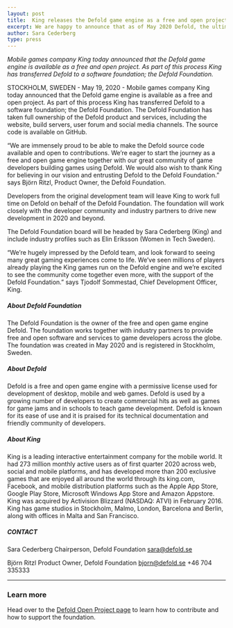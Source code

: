 ```yaml
---
layout: post
title:  King releases the Defold game engine as a free and open project
excerpt: We are happy to announce that as of May 2020 Defold, the ultimate game engine for web and mobile, is available as a free and open project!
author: Sara Cederberg
type: press
---
```


_Mobile games company King today announced that the Defold game engine is available as a free and open project. As part of this process King has transferred Defold to a software foundation; the Defold Foundation._

STOCKHOLM, SWEDEN - May 19, 2020 - Mobile games company King today announced that the Defold game engine is available as a free and open project. As part of this process King has transferred Defold to a software foundation; the Defold Foundation. The Defold Foundation has taken full ownership of the Defold product and services, including the website, build servers, user forum and social media channels. The source code is available on GitHub.

“We are immensely proud to be able to make the Defold source code available and open to contributions. We’re eager to start the journey as a free and open game engine together with our great community of game developers building games using Defold. We would also wish to thank King for believing in our vision and entrusting Defold to the Defold Foundation.” says Björn Ritzl, Product Owner, the Defold Foundation.

Developers from the original development team will leave King to work full time on Defold on behalf of the Defold Foundation. The foundation will work closely with the developer community and industry partners to drive new development in 2020 and beyond.

The Defold Foundation board will be headed by Sara Cederberg (King) and include industry profiles such as Elin Eriksson (Women in Tech Sweden).

“We’re hugely impressed by the Defold team, and look forward to seeing many great gaming experiences come to life. We’ve seen millions of players already playing the King games run on the Defold engine and we’re excited to see the community come together even more, with the support of the Defold Foundation.” says Tjodolf Sommestad, Chief Development Officer, King.

##### About Defold Foundation
The Defold Foundation is the owner of the free and open game engine Defold. The foundation works together with industry partners to provide free and open software and services to game developers across the globe. The foundation was created in May 2020 and is registered in Stockholm, Sweden.

##### About Defold
Defold is a free and open game engine with a permissive license used for development of desktop, mobile and web games. Defold is used by a growing number of developers to create commercial hits as well as games for game jams and in schools to teach game development. Defold is known for its ease of use and it is praised for its technical documentation and friendly community of developers.

##### About King
King is a leading interactive entertainment company for the mobile world. It had 273 million monthly active users as of first quarter 2020 across web, social and mobile platforms, and has developed more than 200 exclusive games that are enjoyed all around the world through its king.com, Facebook, and mobile distribution platforms such as the Apple App Store, Google Play Store, Microsoft Windows App Store and Amazon Appstore. King was acquired by Activision Blizzard (NASDAQ: ATVI) in February 2016. King has game studios in Stockholm, Malmo, London, Barcelona and Berlin, along with offices in Malta and San Francisco.

##### CONTACT
Sara Cederberg
Chairperson, Defold Foundation
sara@defold.se

Björn Ritzl
Product Owner, Defold Foundation
bjorn@defold.se
+46 704 335333

---

### Learn more
Head over to the [Defold Open Project page](/open) to learn how to contribute and how to support the foundation.
